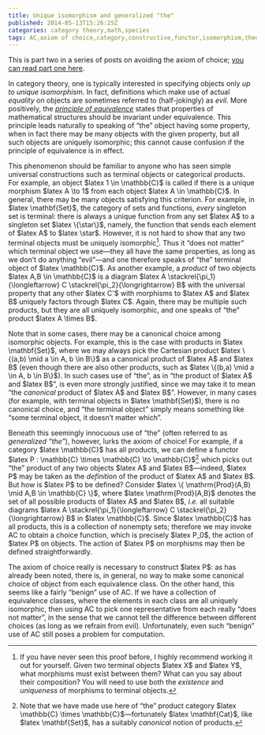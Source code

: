 ```yaml
---
title: Unique isomorphism and generalized "the"
published: 2014-05-13T15:26:25Z
categories: category theory,math,species
tags: AC,axiom of choice,category,constructive,functor,isomorphism,theory,types,unique
---
```


<p>This is part two in a series of posts on avoiding the axiom of choice; <a href="http://byorgey.wordpress.com/2014/05/08/avoiding-the-axiom-of-choice-part-i/">you can read part one here</a>.</p>
<p>In category theory, one is typically interested in specifying objects only <em>up to unique isomorphism</em>. In fact, definitions which make use of actual <em>equality</em> on objects are sometimes referred to (half-jokingly) as <em>evil</em>. More positively, the <a href="http://ncatlab.org/nlab/show/principle+of+equivalence"><em>principle of equivalence</em></a> states that properties of mathematical structures should be invariant under equivalence. This principle leads naturally to speaking of “the” object having some property, when in fact there may be many objects with the given property, but all such objects are uniquely isomorphic; this cannot cause confusion if the principle of equivalence is in effect.</p>
<p>This phenomenon should be familiar to anyone who has seen simple universal constructions such as terminal objects or categorical products. For example, an object $latex 1 \in \mathbb{C}$ is called  if there is a unique morphism $latex A \to 1$ from each object $latex A \in \mathbb{C}$. In general, there may be many objects satisfying this criterion. For example, in $latex \mathbf{Set}$, the category of sets and functions, <em>every</em> singleton set is terminal: there is always a unique function from any set $latex A$ to a singleton set $latex \{\star\}$, namely, the function that sends each element of $latex A$ to $latex \star$. However, it is not hard to show that any two terminal objects must be uniquely isomorphic<a href="#fn1" class="footnoteRef" id="fnref1"><sup>1</sup></a>. Thus it “does not matter” which terminal object we use—they all have the same properties, as long as we don’t do anything “evil”—and one therefore speaks of “the” terminal object of $latex \mathbb{C}$. As another example, a <em>product</em> of two objects $latex A,B \in \mathbb{C}$ is a diagram $latex A \stackrel{\pi_1}{\longleftarrow} C \stackrel{\pi_2}{\longrightarrow} B$ with the universal property that any other $latex C'$ with morphisms to $latex A$ and $latex B$ uniquely factors through $latex C$. Again, there may be multiple such products, but they are all uniquely isomorphic, and one speaks of “the” product $latex A \times B$.</p>
<p>Note that in some cases, there may be a canonical choice among isomorphic objects. For example, this is the case with products in $latex \mathbf{Set}$, where we may always pick the Cartesian product $latex \{(a,b) \mid a \in A, b \in B\}$ as a canonical product of $latex A$ and $latex B$ (even though there are also other products, such as $latex \{(b,a) \mid a \in A, b \in B\}$). In such cases use of “the”, as in “the product of $latex A$ and $latex B$”, is even more strongly justified, since we may take it to mean “the <em>canonical</em> product of $latex A$ and $latex B$”. However, in many cases (for example, with terminal objects in $latex \mathbf{Set}$), there is no canonical choice, and “the terminal object” simply means something like “some terminal object, it doesn’t matter which”.</p>
<p>Beneath this seemingly innocuous use of “the” (often referred to as <em>generalized “the”</em>), however, lurks the axiom of choice! For example, if a category $latex \mathbb{C}$ has all products, we can define a functor $latex P : \mathbb{C} \times \mathbb{C} \to \mathbb{C}$<a href="#fn2" class="footnoteRef" id="fnref2"><sup>2</sup></a> which picks out “the” product of any two objects $latex A$ and $latex B$—indeed, $latex P$ may be taken as the <em>definition</em> of the product of $latex A$ and $latex B$. But how is $latex P$ to be defined? Consider $latex \{ \mathrm{Prod}(A,B) \mid A,B \in \mathbb{C} \}$, where $latex \mathrm{Prod}(A,B)$ denotes the set of all possible products of $latex A$ and $latex B$, <em>i.e.</em> all suitable diagrams $latex A \stackrel{\pi_1}{\longleftarrow} C \stackrel{\pi_2}{\longrightarrow} B$ in $latex \mathbb{C}$. Since $latex \mathbb{C}$ has all products, this is a collection of nonempty sets; therefore we may invoke AC to obtain a choice function, which is precisely $latex P_0$, the action of $latex P$ on objects. The action of $latex P$ on morphisms may then be defined straightforwardly.</p>
<p>The axiom of choice really is necessary to construct $latex P$: as has already been noted, there is, in general, no way to make some canonical choice of object from each equivalence class. On the other hand, this seems like a fairly “benign” use of AC. If we have a collection of equivalence classes, where the elements in each class are all uniquely isomorphic, then using AC to pick one representative from each really “does not matter”, in the sense that we cannot tell the difference between different choices (as long as we refrain from evil). Unfortunately, even such “benign” use of AC still poses a problem for computation.</p>
<div class="references">

</div>
<div class="footnotes">
<hr />
<ol>
<li id="fn1"><p>If you have never seen this proof before, I highly recommend working it out for yourself. Given two terminal objects $latex X$ and $latex Y$, what morphisms must exist between them? What can you say about their composition? You will need to use both the <em>existence</em> and <em>uniqueness</em> of morphisms to terminal objects.<a href="#fnref1">↩</a></p></li>
<li id="fn2"><p>Note that we have made use here of “the” product category $latex \mathbb{C} \times \mathbb{C}$—fortunately $latex \mathbf{Cat}$, like $latex \mathbf{Set}$, has a suitably <em>canonical</em> notion of products.<a href="#fnref2">↩</a></p></li>
</ol>
</div>

